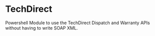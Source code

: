 # TechDirect
Powershell Module to use the TechDirect Dispatch and Warranty APIs without having to write SOAP XML.
